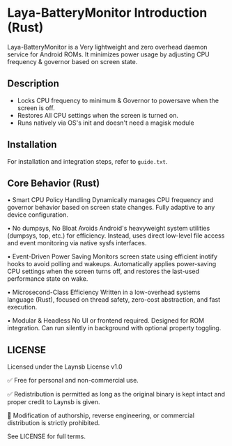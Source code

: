 # Laya-BatteryMonitor Introduction (Rust)

Laya-BatteryMonitor is a Very lightweight and zero overhead daemon service for Android ROMs. It minimizes power usage by adjusting CPU frequency & governor based on screen state.

## Description

- Locks CPU frequency to minimum & Governor to powersave when the screen is off.
- Restores All CPU settings when the screen is turned on.
- Runs natively via OS's init and doesn't need a magisk module

## Installation

For installation and integration steps, refer to `guide.txt`.

## Core Behavior (Rust)

• Smart CPU Policy Handling
Dynamically manages CPU frequency and governor behavior based on screen state changes. Fully adaptive to any device configuration.

• No dumpsys, No Bloat
Avoids Android's heavyweight system utilities (dumpsys, top, etc.) for efficiency. Instead, uses direct low-level file access and event monitoring via native sysfs interfaces.

• Event-Driven Power Saving
Monitors screen state using efficient inotify hooks to avoid polling and wakeups. Automatically applies power-saving CPU settings when the screen turns off, and restores the last-used performance state on wake.

• Microsecond-Class Efficiency
Written in a low-overhead systems language (Rust), focused on thread safety, zero-cost abstraction, and fast execution.

• Modular & Headless
No UI or frontend required. Designed for ROM integration. Can run silently in background with optional property toggling.

## LICENSE

Licensed under the Laynsb License v1.0

✅ Free for personal and non-commercial use.

✅ Redistribution is permitted as long as the original binary is kept intact and proper credit to Laynsb is given.

🚫 Modification of authorship, reverse engineering, or commercial distribution is strictly prohibited.


See LICENSE for full terms.
